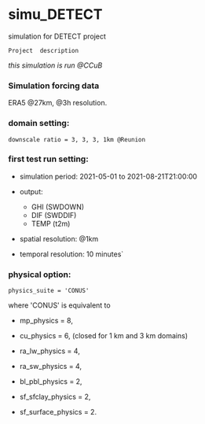 # simu_DETECT
simulation for DETECT project

`Project  description`


*this simulation is run @CCuB*


### Simulation forcing data

ERA5 @27km, @3h resolution.


### domain setting:

`downscale ratio = 3, 3, 3, 1km @Reunion`

### first test run setting:

- simulation period: 2021-05-01 to 2021-08-21T21:00:00

- output: 
  - GHI (SWDOWN)
  - DIF (SWDDIF)
  - TEMP (t2m)
- spatial resolution: @1km
- temporal resolution: 10 minutes`

### physical option:

`physics_suite = 'CONUS'`

where 'CONUS' is equivalent to

 - mp_physics         = 8,

 - cu_physics         = 6, (closed for 1 km and 3 km domains)

 - ra_lw_physics      = 4,

 - ra_sw_physics      = 4,

 - bl_pbl_physics     = 2,

 - sf_sfclay_physics  = 2,

 - sf_surface_physics = 2.




